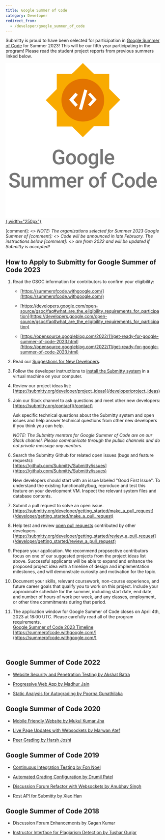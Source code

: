 ```yaml
---
title: Google Summer of Code
category: Developer
redirect_from:
  - /developer/google_summer_of_code
---
```



Submitty is proud to have been selected for participation in [Google
Summer of Code](https://summerofcode.withgoogle.com/) for Summer 2023!
This will be our fifth year participating in the program!  Please read
the student project reports from previous summers linked below.


[![](/images/GSoC-Vertical.png){:width="250px"}](https://summerofcode.withgoogle.com/)


[comment]: <> _NOTE: The organizations selected for Summer 2023 Google Summer of
[comment]: <>   Code will be announced in late February.  The instructions below
[comment]: <>    are from 2022 and will be updated if Submitty is accepted!_

## How to Apply to Submitty for Google Summer of Code 2023

1. Read the GSOC information for contributors to confirm your eligibility:  

   * [https://summerofcode.withgoogle.com/](https://summerofcode.withgoogle.com/)  

   * [https://developers.google.com/open-source/gsoc/faq#what_are_the_eligibility_requirements_for_participation](https://developers.google.com/open-source/gsoc/faq#what_are_the_eligibility_requirements_for_participation)

   * [https://opensource.googleblog.com/2022/11/get-ready-for-google-summer-of-code-2023.html](https://opensource.googleblog.com/2022/11/get-ready-for-google-summer-of-code-2023.html)

2. Read our [Suggestions for New Developers](/developer).

3. Follow the developer instructions to
   [install the Submitty system](/developer/getting_started/vm_install_using_vagrant)
   in a virtual machine on your computer.

4. Review our project ideas list:   
   [https://submitty.org/developer/project_ideas](/developer/project_ideas)

5. Join our Slack channel to ask questions and meet other new developers:   
   [https://submitty.org/contact](/contact)
   
   Ask specific technical questions about the Submitty system and open
   issues and help answer technical questions from other new developers if
   you think you can help.

   _NOTE: The Submitty mentors for Google Summer of Code are on our
   Slack channel.  Please communicate through the public channels and
   do not private message any mentors._

6. Search the Submitty Github for related open issues (bugs and feature requests):   
   [https://github.com/Submitty/Submitty/issues](https://github.com/Submitty/Submitty/issues)

   New developers should start with an issue labeled "Good First
   Issue". To understand the existing functionality/bug, reproduce and
   test this feature on your development VM. Inspect the relevant
   system files and database contents.

8. Submit a pull request to solve an open issue.
   [https://submitty.org/developer/getting_started/make_a_pull_request](/developer/getting_started/make_a_pull_request)
   
9. Help test and review [open pull requests](https://github.com/Submitty/Submitty/pulls) contributed by other developers.
   [https://submitty.org/developer/getting_started/review_a_pull_request](/developer/getting_started/review_a_pull_request)
   
10. Prepare your application. We recommend propsective contributors focus on one
   of our suggested projects from the project ideas list above. Successful
   applicants will be able to expand and enhance the proposed project idea
   with a timeline of design and implementation milestones, and will
   demonstrate curiosity and motivation for the topic.  

11. Document your skills, relevant coursework, non-course experience, and future
   career goals that qualify you to work on this project.  Include your
   approximate schedule for the summer, including start date, end date,
   and number of hours of work per week, and any
   classes, employment, or other time commitments during that period.

12. The application window for Google Summer of Code closes on April 4th, 2023 at 18:00 UTC.
   Please carefully read all of the program requirements.  
   [Google Summer of Code 2023 Timeline](https://developers.google.com/open-source/gsoc/timeline)  
   [https://summerofcode.withgoogle.com/](https://summerofcode.withgoogle.com/)  

&nbsp;  
  

## Google Summer of Code 2022

* [Website Security and Penetration Testing by Akshat Batra](/developer/google_summer_of_code/2022_Akshat_Batra)

* [Progressive Web App by Madhur Jain](/developer/google_summer_of_code/2022_Madhur_Jain)

* [Static Analysis for Autograding by Poorna Gunathilaka](/developer/google_summer_of_code/2022_Poorna_Gunathilaka)



## Google Summer of Code 2020

* [Mobile Friendly Website by Mukul Kumar Jha](/developer/google_summer_of_code/2020_Mukul_Kumar_Jha)

* [Live Page Updates with Websockets by Marwan Atef](/developer/google_summer_of_code/2020_Marwan_Atef)

* [Peer Grading by Harsh Joshi](/developer/google_summer_of_code/2020_Harsh_Joshi)





## Google Summer of Code 2019


* [Continuous Integration Testing by Fon Noel](/developer/google_summer_of_code/2019_FonNoel)

* [Automated Grading Configuration by Drumil Patel](/developer/google_summer_of_code/2019_DrumilPatel)

* [Discussion Forum Refactor with Websockets by Anubhav Singh](/developer/google_summer_of_code/2019_AnubhavSingh)

* [Rest API for Submitty by Xiao Han](/developer/google_summer_of_code/2019_XiaoHan)



## Google Summer of Code 2018


* [Discussion Forum Enhancements by Gagan Kumar](/developer/google_summer_of_code/2018_GaganKumar)

* [Instructor Interface for Plagiarism Detection by Tushar Gurjar](/developer/google_summer_of_code/2018_TusharGurjar)

